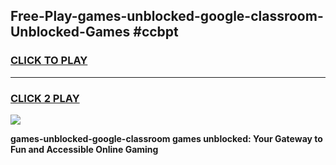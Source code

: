 
## Free-Play-games-unblocked-google-classroom-Unblocked-Games #ccbpt
<h3>
<a href="https://news.freeplayer.one?title=games-unblocked-google-classroom&ref=8M">CLICK TO PLAY</a></h3>
<hr>

<h3>
<a href="https://news.freeplayer.one?title=games-unblocked-google-classroom&ref=8M">CLICK 2 PLAY</a>
  
</h3>

<a href="https://news.freeplayer.one?title=games-unblocked-google-classroom&ref=8M"><img src="https://clearcache.store/games.png"></a>


**games-unblocked-google-classroom games unblocked: Your Gateway to Fun and Accessible Online Gaming**
